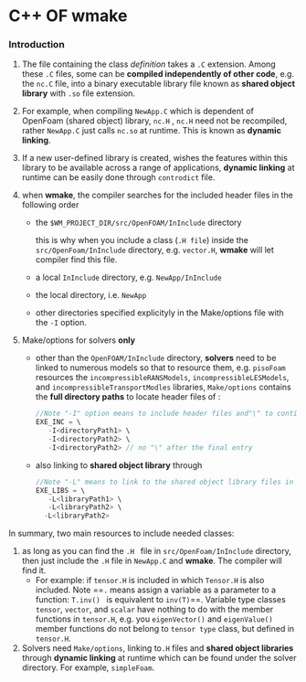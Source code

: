 # C++ OF wmake

### Introduction

1. The file containing the class *definition* takes a `.C` extension. Among these `.C` files, some can be **compiled independently of other code**, e.g. the  `nc.C` file, into a binary executable library file known as **shared object library** with `.so` file extension.

2. For example, when compiling `NewApp.C` which is dependent of OpenFoam (shared object) library, `nc.H` , `nc.H` need not be recompiled, rather `NewApp.C` just calls `nc.so` at  runtime. This is known as **dynamic linking**. 

3. If a new user-defined library is created, wishes the features within this library to be available across a range of applications, **dynamic linking** at runtime can be easily done through `controdict` file.

4. when **wmake**, the compiler searches for the included header files in the following order

   * the `$WM_PROJECT_DIR/src/OpenFOAM/InInclude` directory

     this is why when you include a class (`.H file`) inside the `src/OpenFoam/InInclude` directory, e.g. `vector.H`, **wmake** will let compiler find this file.

   * a local `InInclude` directory, e.g. `NewApp/InInclude`

   * the local directory, i.e. `NewApp`

   * other directories specified explicityly in the Make/options file with the `-I` option.

5. Make/options for solvers **only**

   * other than the `OpenFOAM/InInclude` directory, **solvers** need to be linked to numerous models so that to resource them, e.g. `pisoFoam` resources the `incompressibleRANSModels`, `incompressibleLESModels`, and `incompressibleTransportModles` libraries,  `Make/options` contains the **full directory paths** to locate header files of :

     `````c++
     //Note "-I" option means to include header files and"\" to continue the EXE_INC across several lines
     EXE_INC = \
     	-I<directoryPath1> \
     	-I<directoryPath2> \
     	-I<directoryPath2> // no "\" after the final entry
     `````

     

   * also linking to **shared object library** through

     `````c++
     //Note "-L" means to link to the shared object library files in the following directory paths
     EXE_LIBS = \
     	-L<libraryPath1> \
     	-L<libraryPath2> \
       -L<libraryPath2> 
     `````



In summary, two main resources to include needed classes:

1. as long as you can find the `.H ` file in `src/OpenFoam/InInclude` directory, then just include the `.H` file in `NewApp.C` and **wmake**. The compiler will find it.
   * For example: if `tensor.H` is included in which `Tensor.H` is also included.  Note ==`.` means assign a variable as a parameter to a function: `T.inv() ` is equivalent to `inv(T)`==. Variable type classes `tensor`, `vector`, and `scalar` have nothing to do with the member functions in `tensor.H`, e.g. you `eigenVector()` and `eigenValue()` member functions do not belong to `tensor type` class, but defined in `tensor.H`.    
2. Solvers need `Make/options`, linking to`.H` files and **shared object libraries** through **dynamic linking** at runtime which can be found under the solver directory. For example, `simpleFoam`. 

​         